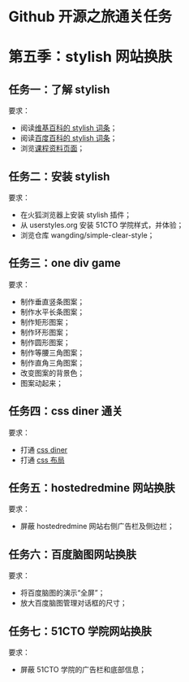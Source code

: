 # Github 开源之旅通关任务

# 第五季：stylish 网站换肤

## 任务一：了解 stylish

要求：
- 阅读[维基百科的 stylish 词条][wikipedia_stylish]；  
- 阅读[百度百科的 stylish 词条][baidu_stylish]；  
- 浏览[课程资料页面](README.md#第五季-stylish-网站换肤)；  

## 任务二：安装 stylish

要求：
- 在火狐浏览器上安装 stylish 插件；   
- 从 userstyles.org 安装 51CTO 学院样式，并体验；
- 浏览仓库 wangding/simple-clear-style；

## 任务三：one div game

要求：
- 制作垂直竖条图案；
- 制作水平长条图案；
- 制作矩形图案；
- 制作环形图案；
- 制作圆形图案；
- 制作等腰三角图案；
- 制作直角三角图案；
- 改变图案的背景色；
- 图案动起来；

## 任务四：css diner 通关

要求：
- 打通 [css diner]  
- 打通 [css 布局]  

## 任务五：hostedredmine 网站换肤

要求：
- 屏蔽 hostedredmine 网站右侧广告栏及侧边栏；

## 任务六：百度脑图网站换肤

要求：
- 将百度脑图的演示“全屏”；
- 放大百度脑图管理对话框的尺寸；

## 任务七：51CTO 学院网站换肤

要求：
- 屏蔽 51CTO 学院的广告栏和底部信息；

<!-- 本页面的一些链接 -->
[wikipedia_stylish]: https://en.wikipedia.org/wiki/Stylish
[baidu_stylish]: http://baike.baidu.com/link?url=2KfSbd2DbiAPj1QLBxsYcSTPcMD1hoy2geCdlkZ7vitXi7aZNKqdl1SKxZ3qUml_Wat4dmgoy3tuQJ5OJpZ0Zq
[css 布局]: http://zh.learnlayout.com/
[css diner]: http://flukeout.github.io/
